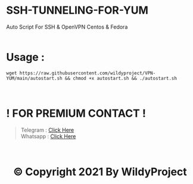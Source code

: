 # SSH-TUNNELING-FOR-YUM
Auto Script For SSH &amp; OpenVPN Centos & Fedora
<br>
<br>

# Usage :
<div class="snippet-clipboard-content position-relative" data-snippet-clipboard-copy-content=wget https://raw.githubusercontent.com/wildyproject/VPN-YUM/main/autostart.sh && chmod +x autostart.sh && ./autostart.sh><pre><code>wget https://raw.githubusercontent.com/wildyproject/VPN-YUM/main/autostart.sh && chmod +x autostart.sh && ./autostart.sh</pre></code></div>
<br>

# ! FOR PREMIUM CONTACT !
> Telegram : <a href="https://t.me/wildyproject">Click Here</a><br>
> Whatsapp : <a href="https://wa.me/6285830995000">Click Here</a>
<br>

<center><h1>© Copyright 2021 By WildyProject</h1></center>
